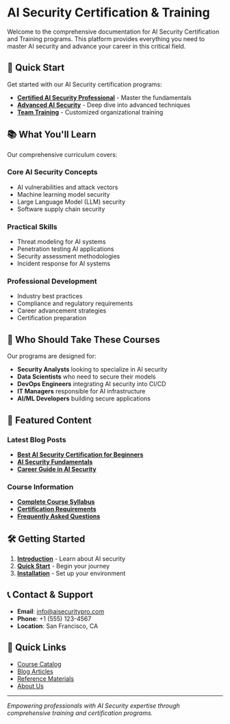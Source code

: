 # AI Security Certification & Training

Welcome to the comprehensive documentation for AI Security Certification and Training programs. This platform provides everything you need to master AI security and advance your career in this critical field.

## 🚀 Quick Start

Get started with our AI Security certification programs:

- **[Certified AI Security Professional](courses/certified-ai-security-professional.md)** - Master the fundamentals
- **[Advanced AI Security](courses/advanced-ai-security.md)** - Deep dive into advanced techniques
- **[Team Training](courses/team-training.md)** - Customized organizational training

## 📚 What You'll Learn

Our comprehensive curriculum covers:

### Core AI Security Concepts
- AI vulnerabilities and attack vectors
- Machine learning model security
- Large Language Model (LLM) security
- Software supply chain security

### Practical Skills
- Threat modeling for AI systems
- Penetration testing AI applications
- Security assessment methodologies
- Incident response for AI systems

### Professional Development
- Industry best practices
- Compliance and regulatory requirements
- Career advancement strategies
- Certification preparation

## 🎯 Who Should Take These Courses

Our programs are designed for:

- **Security Analysts** looking to specialize in AI security
- **Data Scientists** who need to secure their models
- **DevOps Engineers** integrating AI security into CI/CD
- **IT Managers** responsible for AI infrastructure
- **AI/ML Developers** building secure applications

## 📖 Featured Content

### Latest Blog Posts
- **[Best AI Security Certification for Beginners](blog/best-ai-security-certification.md)**
- **[AI Security Fundamentals](blog/ai-security-fundamentals.md)**
- **[Career Guide in AI Security](blog/career-guide.md)**

### Course Information
- **[Complete Course Syllabus](reference/syllabus.md)**
- **[Certification Requirements](reference/certification-requirements.md)**
- **[Frequently Asked Questions](reference/faq.md)**

## 🛠️ Getting Started

1. **[Introduction](getting-started/introduction.md)** - Learn about AI security
2. **[Quick Start](getting-started/quick-start.md)** - Begin your journey
3. **[Installation](getting-started/installation.md)** - Set up your environment

## 📞 Contact & Support

- **Email**: info@aisecuritypro.com
- **Phone**: +1 (555) 123-4567
- **Location**: San Francisco, CA

## 🔗 Quick Links

- [Course Catalog](courses/)
- [Blog Articles](blog/)
- [Reference Materials](reference/)
- [About Us](about/)

---

*Empowering professionals with AI Security expertise through comprehensive training and certification programs.* 